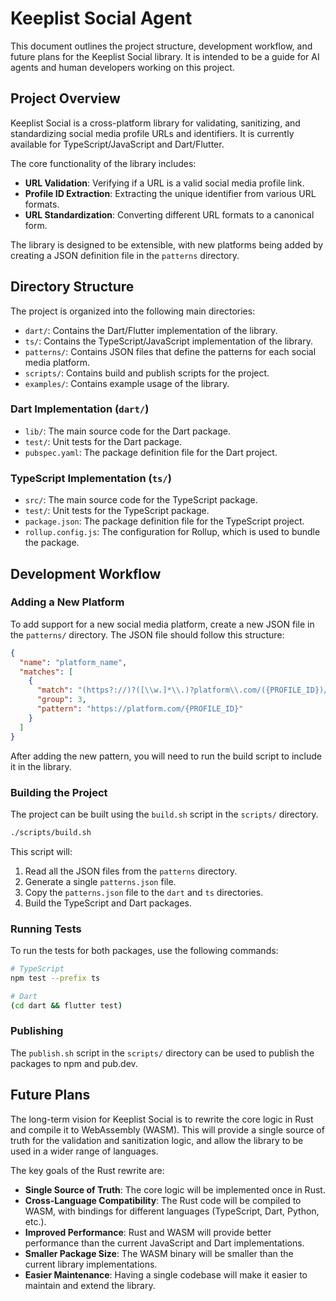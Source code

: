 # Keeplist Social Agent

This document outlines the project structure, development workflow, and future plans for the Keeplist Social library. It is intended to be a guide for AI agents and human developers working on this project.

## Project Overview

Keeplist Social is a cross-platform library for validating, sanitizing, and standardizing social media profile URLs and identifiers. It is currently available for TypeScript/JavaScript and Dart/Flutter.

The core functionality of the library includes:

- **URL Validation**: Verifying if a URL is a valid social media profile link.
- **Profile ID Extraction**: Extracting the unique identifier from various URL formats.
- **URL Standardization**: Converting different URL formats to a canonical form.

The library is designed to be extensible, with new platforms being added by creating a JSON definition file in the `patterns` directory.

## Directory Structure

The project is organized into the following main directories:

- `dart/`: Contains the Dart/Flutter implementation of the library.
- `ts/`: Contains the TypeScript/JavaScript implementation of the library.
- `patterns/`: Contains JSON files that define the patterns for each social media platform.
- `scripts/`: Contains build and publish scripts for the project.
- `examples/`: Contains example usage of the library.

### Dart Implementation (`dart/`)

- `lib/`: The main source code for the Dart package.
- `test/`: Unit tests for the Dart package.
- `pubspec.yaml`: The package definition file for the Dart project.

### TypeScript Implementation (`ts/`)

- `src/`: The main source code for the TypeScript package.
- `test/`: Unit tests for the TypeScript package.
- `package.json`: The package definition file for the TypeScript project.
- `rollup.config.js`: The configuration for Rollup, which is used to bundle the package.

## Development Workflow

### Adding a New Platform

To add support for a new social media platform, create a new JSON file in the `patterns/` directory. The JSON file should follow this structure:

```json
{
  "name": "platform_name",
  "matches": [
    {
      "match": "(https?://)?([\\w.]*\\.)?platform\\.com/({PROFILE_ID})/?",
      "group": 3,
      "pattern": "https://platform.com/{PROFILE_ID}"
    }
  ]
}
```

After adding the new pattern, you will need to run the build script to include it in the library.

### Building the Project

The project can be built using the `build.sh` script in the `scripts/` directory.

```bash
./scripts/build.sh
```

This script will:
1.  Read all the JSON files from the `patterns` directory.
2.  Generate a single `patterns.json` file.
3.  Copy the `patterns.json` file to the `dart` and `ts` directories.
4.  Build the TypeScript and Dart packages.

### Running Tests

To run the tests for both packages, use the following commands:

```bash
# TypeScript
npm test --prefix ts

# Dart
(cd dart && flutter test)
```

### Publishing

The `publish.sh` script in the `scripts/` directory can be used to publish the packages to npm and pub.dev.

## Future Plans

The long-term vision for Keeplist Social is to rewrite the core logic in Rust and compile it to WebAssembly (WASM). This will provide a single source of truth for the validation and sanitization logic, and allow the library to be used in a wider range of languages.

The key goals of the Rust rewrite are:

-   **Single Source of Truth**: The core logic will be implemented once in Rust.
-   **Cross-Language Compatibility**: The Rust code will be compiled to WASM, with bindings for different languages (TypeScript, Dart, Python, etc.).
-   **Improved Performance**: Rust and WASM will provide better performance than the current JavaScript and Dart implementations.
-   **Smaller Package Size**: The WASM binary will be smaller than the current library implementations.
-   **Easier Maintenance**: Having a single codebase will make it easier to maintain and extend the library. 
